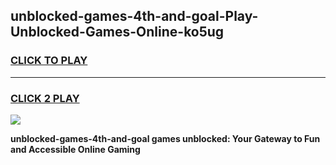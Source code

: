 
## unblocked-games-4th-and-goal-Play-Unblocked-Games-Online-ko5ug
<h3>
<a href="https://premium76.site?title=unblocked-games-4th-and-goal&ref=25A">CLICK TO PLAY</a></h3>
<hr>

<h3>
<a href="https://premium76.site?title=unblocked-games-4th-and-goal&ref=25A">CLICK 2 PLAY</a>
  
</h3>

<a href="https://premium76.site?title=unblocked-games-4th-and-goal&ref=25A"><img src="https://clearcache.store/games.png"></a>


**unblocked-games-4th-and-goal games unblocked: Your Gateway to Fun and Accessible Online Gaming**
